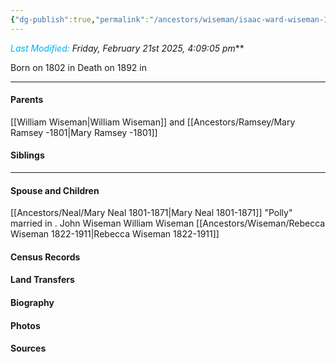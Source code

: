 ```yaml
---
{"dg-publish":true,"permalink":"/ancestors/wiseman/isaac-ward-wiseman-1802-1892/","tags":["Isaac-Wiseman"]}
---
```


*<font color="#00b0f0">Last Modified:</font> Friday, February 21st 2025, 4:09:05 pm***

Born on  1802 in <!-- link to place -->
Death on 1892 in <!-- link to place -->

---
#### Parents

[[William Wiseman\|William Wiseman]] and [[Ancestors/Ramsey/Mary Ramsey -1801\|Mary Ramsey -1801]]
#### Siblings
<!-- Link to sibling -->

---
#### Spouse and Children
 [[Ancestors/Neal/Mary Neal 1801-1871\|Mary Neal 1801-1871]] "Polly" married <!-- link to date --> in <!-- link to place -->.
John Wiseman
William Wiseman
[[Ancestors/Wiseman/Rebecca Wiseman 1822-1911\|Rebecca Wiseman 1822-1911]]

#### Census Records

#### Land Transfers

#### Biography

#### Photos

#### Sources

